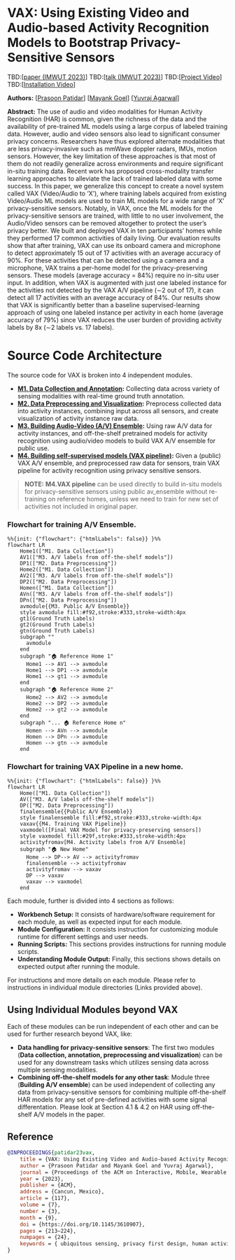 # VAX: Using Existing Video and Audio-based Activity Recognition Models to Bootstrap Privacy-Sensitive Sensors

TBD:[[paper (IMWUT 2023)](https://doi.org/10.1145/3610907)]
TBD:[[talk (IMWUT 2023)](https://www.youtube.com/)]
TBD:[[Project Video](https://www.youtube.com/)]
TBD:[[Installation Video](https://www.youtube.com/)]

**Authors:**
[[Prasoon Patidar](http://prasoonpatidar.com/)]
[[Mayank Goel](http://www.mayankgoel.com//)]
[[Yuvraj Agarwal](https://www.synergylabs.org/yuvraj/)]

**Abstract:**
The use of audio and video modalities for Human Activity Recognition (HAR) is common, given the richness of the data and
the availability of pre-trained ML models using a large corpus of labeled training data. However, audio and video
sensors also lead to significant consumer privacy concerns. Researchers have thus explored alternate modalities that are
less privacy-invasive such as mmWave doppler radars, IMUs, motion sensors. However, the key limitation of these
approaches is that most of them do not readily generalize across environments and require significant in-situ training
data. Recent work has proposed cross-modality transfer learning approaches to alleviate the lack of trained labeled data
with some success. In this paper, we generalize this concept to create a novel system called VAX (Video/Audio to ‘X’),
where training labels acquired from existing Video/Audio ML models are used to train ML models for a wide range of ‘X’
privacy-sensitive sensors. Notably, in VAX, once the ML models for the privacy-sensitive sensors are trained, with
little to no user involvement, the Audio/Video sensors can be removed altogether to protect the user’s privacy better.
We built and deployed VAX in ten participants’ homes while they performed 17 common activities of daily living. Our
evaluation results show that after training, VAX can use its onboard camera and microphone to detect approximately 15
out of 17 activities with an average accuracy of 90%. For these activities that can be detected using a camera and a
microphone, VAX trains a per-home model for the privacy-preserving sensors. These models (average accuracy = 84%)
require no in-situ user input. In addition, when VAX is augmented with just one labeled instance for the activities not
detected by the VAX A/V pipeline (∼2 out of 17), it can detect all 17 activities with an average accuracy of 84%. Our
results show that VAX is significantly better than a baseline supervised-learning approach of using one labeled instance
per activity in each home (average accuracy of 79%) since VAX reduces the user burden of providing activity labels by
8x (∼2 labels vs. 17 labels).

# Source Code Architecture
The source code for VAX is broken into 4 independent modules.

- **[M1. Data Collection and Annotation](data_collection_annotation/):** Collecting data across variety of sensing
  modalities with real-time ground truth
  annotation.
- **[M2. Data Preprocessing and Visualization](data_processing_visualization/):** Preprocess collected data into activity
  instances, combining input across
  all
  sensors, and create visualization of activity instance raw data.
- **[M3. Building Audio-Video (A/V) Ensemble](build_av_ensemble/):** Using raw A/V data for activity instances, and
  off-the-shelf pretrained
  models
  for activity recognition using audio/video models to build VAX A/V ensemble for public use.
- **[M4. Building self-supervised models (VAX pipeline)](vax_training/):** Given a (public) VAX A/V ensemble, and
  preprocessed raw data for
  sensors, train VAX pipeline for activity recognition using privacy sensitive sensors.

> **NOTE:**  **M4.VAX pipeline** can be used directly to build in-situ models for privacy-sensitive sensors
> using public av_ensemble without re-training on reference homes, unless we need to train for new set of activities not
> included in original paper.

### Flowchart for training A/V Ensemble. 
```mermaid
%%{init: {"flowchart": {"htmlLabels": false}} }%%
flowchart LR
    Home1(["M1. Data Collection"])
    AV1(["M3. A/V labels from off-the-shelf models"])
    DP1(["M2. Data Preprocessing"])
    Home2(["M1. Data Collection"])
    AV2(["M3. A/V labels from off-the-shelf models"])
    DP2(["M2. Data Preprocessing"])
    Homen(["M1. Data Collection"])
    AVn(["M3. A/V labels from off-the-shelf models"])
    DPn(["M2. Data Preprocessing"])
    avmodule{{M3. Public A/V Ensemble}}
    style avmodule fill:#f92,stroke:#333,stroke-width:4px
    gt1(Ground Truth Labels)
    gt2(Ground Truth Labels)
    gtn(Ground Truth Labels)
    subgraph ""  
      avmodule
    end
    subgraph "🏠 Reference Home 1"  
      Home1 --> AV1 --> avmodule
      Home1 --> DP1 --> avmodule
      Home1 --> gt1 --> avmodule
    end
    subgraph "🏠 Reference Home 2"  
      Home2 --> AV2 --> avmodule
      Home2 --> DP2 --> avmodule
      Home2 --> gt2 --> avmodule
    end
    subgraph "... 🏠 Reference Home n"  
      Homen --> AVn --> avmodule
      Homen --> DPn --> avmodule
      Homen --> gtn --> avmodule
    end
```


### Flowchart for training VAX Pipeline in a new home. 
```mermaid
%%{init: {"flowchart": {"htmlLabels": false}} }%%
flowchart LR
    Home(["M1. Data Collection"])
    AV(["M3. A/V labels off-the-shelf models"])
    DP(["M2. Data Preprocessing"])   
    finalensemble{{Public A/V Ensemble}}
    style finalensemble fill:#f92,stroke:#333,stroke-width:4px
    vaxav{{M4. Training VAX Pipeline}}
    vaxmodel([Final VAX Model for privacy-preserving sensors])
    style vaxmodel fill:#29f,stroke:#333,stroke-width:4px
    activityfromav[M4. Activity labels from A/V Ensemble]
    subgraph "🏠 New Home"  
      Home --> DP--> AV --> activityfromav
      finalensemble --> activityfromav
      activityfromav --> vaxav
      DP --> vaxav
      vaxav --> vaxmodel
    end

```

Each module, further is divided into 4 sections as follows:

- **Workbench Setup:** It consists of hardware/software requirement for each module, as well as expected input for each
  module.
- **Module Configuration:** It consists instruction for customizing module runtime for different settings and user
  needs.
- **Running Scripts:** This sections provides instructions for running module scripts.
- **Understanding Module Output:** Finally, this sections shows details on expected output after running the module.

For instructions and more details on each module. Please refer to instructions in individual module directories (Links
provided above).

## Using Individual Modules beyond VAX

Each of these modules can be run independent of each other and can be used for further research beyond VAX, like:

- **Data handling for privacy-sensitive sensors**: The first two modules (**Data collection, annotation,
  preprocessing and visualization**) can be used for any downstream tasks which utilizes sensing data across multiple
  sensing modalities.
- **Combining off-the-shelf models for any other task**: Module three (**Building A/V ensemble**) can be used
  independent of collecting any data from
  privacy-sensitive sensors for combining multiple off-the-shelf HAR models for any set of pre-defined activities with
  some
  signal differentation. Please look at Section 4.1 & 4.2 on HAR using off-the-shelf A/V models in the paper.

## Reference

```bibtex
@INPROCEEDINGS{patidar23vax,
    title = {VAX: Using Existing Video and Audio-based Activity Recognition Models to Bootstrap Privacy-Sensitive Sensors},
    author = {Prasoon Patidar and Mayank Goel and Yuvraj Agarwal},
    journal = {Proceedings of the ACM on Interactive, Mobile, Wearable and Ubiquitous Technologies}
    year = {2023},
    publisher = {ACM},
    address = {Cancun, Mexico},
    article = {117},
    volume = {7},
    number = {3},
    month = {9},
    doi = {https://doi.org/10.1145/3610907},
    pages = {213–224},
    numpages = {24},
    keywords = { ubiquitous sensing, privacy first design, human activity recognition},
}
```